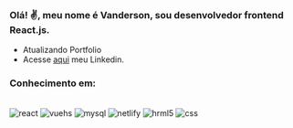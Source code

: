 ### Olá! ✌️, meu nome é Vanderson, sou desenvolvedor frontend React.js.
- Atualizando Portfolio
- Acesse [aqui](https://www.linkedin.com/in/vanderson-tavares-da-silva-77832b222/) meu Linkedin.
 <!-- - Acesse [aqui](https://vandersontavares.netlify.app/) meu Portfolio. -->

<!--[![Blog](https://img.shields.io/badge/LinkedIn-0077B5?style=for-the-badge&logo=linkedin&logoColor=white)](https://www.linkedin.com/in/vanderson-tavares-da-silva-77832b222/) -->

<!-- ![Vanderson's GitHub stats](https://github-readme-stats.vercel.app/api?username=VandersonTavares&theme=blue-green) -->


### Conhecimento em:
<div style="display: inline_block"><br/>
    <img alt="react" src="https://img.shields.io/badge/React-20232A?style=for-the-badge&logo=react&logoColor=61DAFB"/>
    <img alt="vuehs" src="https://img.shields.io/badge/Vue.js-35495E?style=for-the-badge&logo=vuedotjs&logoColor=4FC08D" />
    <img alt="mysql" src="https://img.shields.io/badge/MySQL-00000F?style=for-the-badge&logo=mysql&logoColor=white"/>
    <img alt="netlify" src="https://img.shields.io/badge/Netlify-00C7B7?style=for-the-badge&logo=netlify&logoColor=white"/>
    <img alt="hrml5" src="https://img.shields.io/badge/HTML5-E34F26?style=for-the-badge&logo=html5&logoColor=white"/>
    <img alt="css" src="https://img.shields.io/badge/CSS-239120?&style=for-the-badge&logo=css3&logoColor=white"/>
</div>
